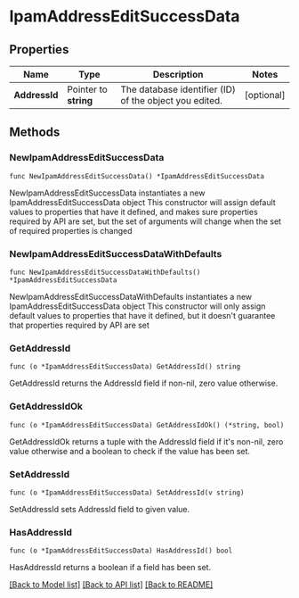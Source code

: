 # IpamAddressEditSuccessData

## Properties

Name | Type | Description | Notes
------------ | ------------- | ------------- | -------------
**AddressId** | Pointer to **string** | The database identifier (ID) of the object you edited. | [optional] 

## Methods

### NewIpamAddressEditSuccessData

`func NewIpamAddressEditSuccessData() *IpamAddressEditSuccessData`

NewIpamAddressEditSuccessData instantiates a new IpamAddressEditSuccessData object
This constructor will assign default values to properties that have it defined,
and makes sure properties required by API are set, but the set of arguments
will change when the set of required properties is changed

### NewIpamAddressEditSuccessDataWithDefaults

`func NewIpamAddressEditSuccessDataWithDefaults() *IpamAddressEditSuccessData`

NewIpamAddressEditSuccessDataWithDefaults instantiates a new IpamAddressEditSuccessData object
This constructor will only assign default values to properties that have it defined,
but it doesn't guarantee that properties required by API are set

### GetAddressId

`func (o *IpamAddressEditSuccessData) GetAddressId() string`

GetAddressId returns the AddressId field if non-nil, zero value otherwise.

### GetAddressIdOk

`func (o *IpamAddressEditSuccessData) GetAddressIdOk() (*string, bool)`

GetAddressIdOk returns a tuple with the AddressId field if it's non-nil, zero value otherwise
and a boolean to check if the value has been set.

### SetAddressId

`func (o *IpamAddressEditSuccessData) SetAddressId(v string)`

SetAddressId sets AddressId field to given value.

### HasAddressId

`func (o *IpamAddressEditSuccessData) HasAddressId() bool`

HasAddressId returns a boolean if a field has been set.


[[Back to Model list]](../README.md#documentation-for-models) [[Back to API list]](../README.md#documentation-for-api-endpoints) [[Back to README]](../README.md)


